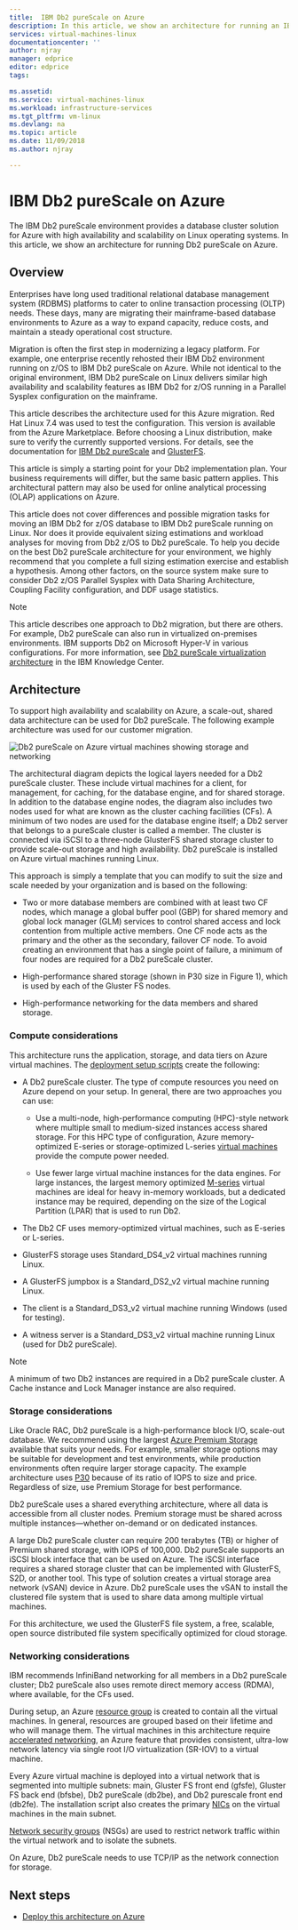 ```yaml
---
title:  IBM Db2 pureScale on Azure
description: In this article, we show an architecture for running an IBM Db2 pureScale environment on Azure.
services: virtual-machines-linux
documentationcenter: ''
author: njray
manager: edprice
editor: edprice
tags:

ms.assetid: 
ms.service: virtual-machines-linux
ms.workload: infrastructure-services
ms.tgt_pltfrm: vm-linux
ms.devlang: na
ms.topic: article
ms.date: 11/09/2018
ms.author: njray

---
```


# IBM Db2 pureScale on Azure

The IBM Db2 pureScale environment provides a database cluster solution for Azure with high availability and scalability on Linux operating systems. In this article, we show an architecture for running Db2 pureScale on Azure.

## Overview

Enterprises have long used traditional relational database management system (RDBMS) platforms to cater to online transaction processing (OLTP) needs. These days, many are migrating their mainframe-based database environments to Azure as a way to expand capacity, reduce costs, and maintain a steady operational cost structure.

Migration is often the first step in modernizing a legacy platform. For example, one enterprise recently rehosted their IBM Db2 environment running on z/OS to
IBM Db2 pureScale on Azure. While not identical to the original environment, IBM Db2 pureScale on Linux delivers similar high availability and scalability features as IBM Db2 for z/OS running in a Parallel Sysplex configuration on the mainframe.

This article describes the architecture used for this Azure migration. Red Hat Linux 7.4 was used to test the configuration. This version is available from the Azure Marketplace. Before choosing a Linux distribution, make sure to verify the currently supported versions. For details, see the documentation for [IBM Db2 pureScale](https://www.ibm.com/support/knowledgecenter/SSEPGG) and [GlusterFS](https://docs.gluster.org/en/latest/).

This article is simply a starting point for your Db2 implementation plan. Your business requirements will differ, but the same basic pattern applies. This architectural pattern may also be used for online analytical processing (OLAP) applications on Azure.

This article does not cover differences and possible migration tasks for moving an IBM Db2 for z/OS database to IBM Db2 pureScale running on Linux. Nor does it provide equivalent sizing estimations and workload analyses for moving from Db2 z/OS to Db2 pureScale. To help you decide on the best Db2 pureScale architecture for your environment, we highly recommend that you complete a full sizing estimation exercise and establish a hypothesis. Among other factors, on the source system make sure to consider Db2 z/OS Parallel Sysplex with Data Sharing Architecture, Coupling Facility configuration, and DDF usage statistics.

> [!NOTE]
> This article describes one approach to Db2 migration, but there are others. For example, Db2 pureScale can also run in virtualized on-premises environments. IBM supports Db2 on Microsoft Hyper-V in various configurations. For more information, see [Db2 pureScale virtualization architecture](https://www.ibm.com/support/knowledgecenter/en/SSEPGG_11.1.0/com.ibm.db2.luw.qb.server.doc/doc/r0061462.html) in the IBM Knowledge Center.

## Architecture

To support high availability and scalability on Azure, a scale-out, shared data architecture can be used for Db2 pureScale. The following example architecture was used for our customer migration.

![](media/db2-purescale-on-azure/pureScaleArchitecture.png "Db2 pureScale on Azure virtual machines showing storage and networking")


The architectural diagram depicts the logical layers needed for a Db2 pureScale cluster. These include virtual machines for a client, for management, for caching, for the database engine, and for shared storage. In addition to the database engine nodes, the diagram also includes two nodes used for what are known as the cluster caching facilities (CFs). A minimum of two nodes are used for the database engine itself; a Db2 server that belongs to a pureScale cluster is called a member. The cluster is connected via iSCSI to a three-node GlusterFS shared storage cluster to provide scale-out storage and high availability. Db2 pureScale is installed on Azure virtual machines running Linux.

This approach is simply a template that you can modify to suit the size and scale needed by your organization and is based on the following:

-   Two or more database members are combined with at least two CF nodes, which manage a global buffer pool (GBP) for shared memory and global lock manager (GLM) services to control shared access and lock contention from multiple active members. One CF node acts as the primary and the other as the secondary, failover CF node. To avoid creating an environment that has a single point of failure, a minimum of four nodes are required for a Db2 pureScale cluster.

-   High-performance shared storage (shown in P30 size in Figure 1), which is used by each of the Gluster FS nodes.

-   High-performance networking for the data members and shared storage.

### Compute considerations

This architecture runs the application, storage, and data tiers on Azure virtual machines. The [deployment setup scripts](http://aka.ms/db2onazure) create the following:

-   A Db2 pureScale cluster. The type of compute resources you need on Azure depend on your setup. In general, there are two approaches you can use:

    -   Use a multi-node, high-performance computing (HPC)-style network where multiple small to medium-sized instances access shared storage. For this HPC type of configuration, Azure memory-optimized E-series or storage-optimized L-series [virtual machines](https://docs.microsoft.com/azure/virtual-machines/windows/sizes) provide the compute power needed.

    -   Use fewer large virtual machine instances for the data engines. For large instances, the largest memory optimized [M-series](https://azure.microsoft.com/pricing/details/virtual-machines/series/) virtual machines are ideal for heavy in-memory workloads, but a dedicated instance may be required, depending on the size of the Logical Partition (LPAR) that is used to run Db2.

-   The Db2 CF uses memory-optimized virtual machines, such as E-series or L-series.

-   GlusterFS storage uses Standard\_DS4\_v2 virtual machines running Linux.

-   A GlusterFS jumpbox is a Standard\_DS2\_v2 virtual machine running Linux.

-   The client is a Standard\_DS3\_v2 virtual machine running Windows (used for testing).

-   A witness server is a Standard\_DS3\_v2 virtual machine running Linux (used for Db2 pureScale).

> [!NOTE]
> A minimum of two Db2 instances are required in a Db2 pureScale cluster. A Cache instance and Lock Manager instance are also required.

### Storage considerations

Like Oracle RAC, Db2 pureScale is a high-performance block I/O, scale-out database. We recommend using the largest [Azure Premium Storage](https://docs.microsoft.com/azure/virtual-machines/windows/premium-storage) available that suits your needs. For example, smaller storage options may be suitable for development and test environments, while production environments often require larger storage capacity. The example architecture uses [P30](https://azure.microsoft.com/pricing/details/managed-disks/) because of its ratio of IOPS to size and price. Regardless of size, use Premium Storage for best performance.

Db2 pureScale uses a shared everything architecture, where all data is accessible from all cluster nodes. Premium storage must be shared across multiple instances—whether on-demand or on dedicated instances.

A large Db2 pureScale cluster can require 200 terabytes (TB) or higher of Premium shared storage, with IOPS of 100,000. Db2 pureScale supports an iSCSI block interface that can be used on Azure. The iSCSI interface requires a shared storage cluster that can be implemented with GlusterFS, S2D, or another tool. This type of solution creates a virtual storage area network (vSAN) device in Azure. Db2 pureScale uses the vSAN to install the clustered file system that is used to share data among multiple virtual machines.

For this architecture, we used the GlusterFS file system, a free, scalable, open source distributed file system specifically optimized for cloud storage.

### Networking considerations

IBM recommends InfiniBand networking for all members in a Db2 pureScale cluster; Db2 pureScale also uses remote direct memory access (RDMA), where available, for the CFs used.

During setup, an Azure [resource group](https://docs.microsoft.com/azure/azure-resource-manager/resource-group-overview) is created to contain all the virtual machines. In general, resources are grouped based on their lifetime and who will manage them. The virtual machines in this architecture require [accelerated networking](https://azure.microsoft.com/blog/maximize-your-vm-s-performance-with-accelerated-networking-now-generally-available-for-both-windows-and-linux/), an Azure feature that provides consistent, ultra-low network latency via single root I/O virtualization (SR-IOV) to a virtual machine.

Every Azure virtual machine is deployed into a virtual network that is segmented into multiple subnets: main, Gluster FS front end (gfsfe), Gluster FS back end (bfsbe), Db2 pureScale (db2be), and Db2 purescale front end (db2fe). The installation script also creates the primary [NICs](https://docs.microsoft.com/azure/virtual-machines/linux/multiple-nics) on the virtual machines in the main subnet.

[Network security groups](https://docs.microsoft.com/azure/virtual-network/virtual-networks-nsg) (NSGs) are used to restrict network traffic within the virtual network and to
isolate the subnets.

On Azure, Db2 pureScale needs to use TCP/IP as the network connection for storage.

## Next steps

-   [Deploy this architecture on Azure](Deploy-IBM-Db2-pureScale-on-Azure.md)
